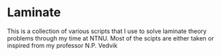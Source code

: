 # Laminate
This is a collection of various scripts that I use to solve laminate theory problems through my time at NTNU.
Most of the scipts are either taken or inspired from my professor N.P. Vedvik

